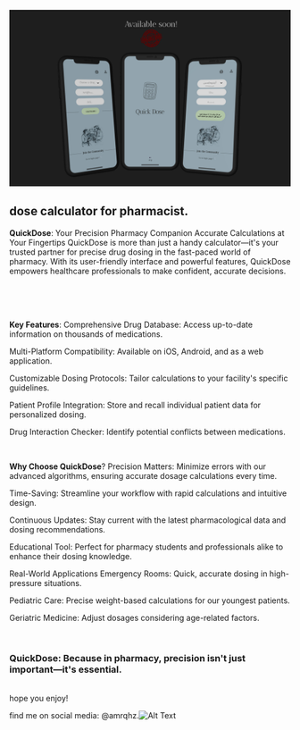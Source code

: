 
![QUICK DOSE](./assets/app.jpg)


## dose calculator for pharmacist.


**QuickDose**: Your Precision Pharmacy Companion
Accurate Calculations at Your Fingertips
QuickDose is more than just a handy calculator—it's your trusted partner for precise drug dosing in the fast-paced world of pharmacy. With its user-friendly interface and powerful features, QuickDose empowers healthcare professionals to make confident, accurate decisions.

</br></br></br>


**Key Features**:
Comprehensive Drug Database: Access up-to-date information on thousands of medications.

Multi-Platform Compatibility: Available on iOS, Android, and as a web application.

Customizable Dosing Protocols: Tailor calculations to your facility's specific guidelines.

Patient Profile Integration: Store and recall individual patient data for personalized dosing.

Drug Interaction Checker: Identify potential conflicts between medications.

</br>

**Why Choose QuickDose**?
Precision Matters: Minimize errors with our advanced algorithms, ensuring accurate dosage calculations every time.

Time-Saving: Streamline your workflow with rapid calculations and intuitive design.

Continuous Updates: Stay current with the latest pharmacological data and dosing recommendations.

Educational Tool: Perfect for pharmacy students and professionals alike to enhance their dosing knowledge.

Real-World Applications
Emergency Rooms: Quick, accurate dosing in high-pressure situations.

Pediatric Care: Precise weight-based calculations for our youngest patients.

Geriatric Medicine: Adjust dosages considering age-related factors.

</br>

### **QuickDose: Because in pharmacy, precision isn't just important—it's essential.**

 </br>
hope you enjoy!

find me on social media: @amrqhz.![Alt Text](https://raw.githubusercontent.com/jmhobbs/cultofthepartyparrot.com/master/parrots/parrot.gif)
